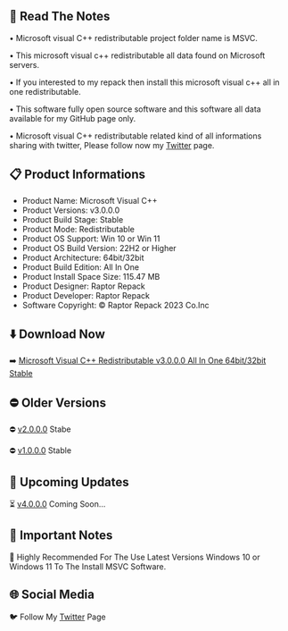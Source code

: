 📝 Read The Notes
-----------------

• Microsoft visual C++ redistributable project folder name  is MSVC.

• This microsoft visual c++ redistributable all data found on Microsoft servers.

• If you interested to my repack then install this microsoft visual c++ all in one redistributable.

• This software fully open source software and this software all data available for my GitHub page only.

• 
Microsoft visual C++ redistributable related kind of all informations sharing with twitter, Please follow now my [Twitter](https://www.twitter.com/raptorrepack) page.

📋 Product Informations
-----------------------
- Product Name: Microsoft Visual C++
- Product Versions: v3.0.0.0
- Product Build Stage: Stable
- Product Mode: Redistributable
- Product OS Support: Win 10 or Win 11
- Product OS Build Version: 22H2 or Higher
- Product Architecture: 64bit/32bit
- Product Build Edition: All In One
- Product Install Space Size: 115.47 MB
- Product Designer: Raptor Repack
- Product Developer: Raptor Repack
- Software Copyright: © Raptor Repack 2023 Co.Inc

⬇️ Download Now
---------------
➡️ [Microsoft Visual C++ Redistributable v3.0.0.0 All In One 64bit/32bit Stable](https://github.com/RaptorRepack/MSVC/releases/tag/v3.0.0)

⛔ Older Versions
-----------------
⛔ [v2.0.0.0](https://github.com/RaptorRepack/MSVC/releases/tag/v2.0.0) Stabe

⛔ [v1.0.0.0](https://github.com/RaptorRepack/MSVC/releases/tag/v1.0.0) Stable

📢 Upcoming Updates
-------------------
⏳ [v4.0.0.0](https://GitHub.com/raptorrepack/MSVC) Coming Soon...

📝 Important Notes
------------------
🔴 Highly Recommended For The Use Latest Versions Windows 10 or Windows 11 To The Install MSVC Software.

🌐 Social Media
---------------
🐦 Follow My [Twitter](https://www.twitter.com/raptorrepack) Page
